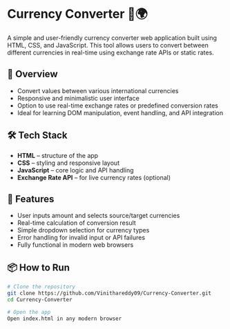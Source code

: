 # Currency Converter 💱🌍

A simple and user-friendly currency converter web application built using HTML, CSS, and JavaScript. This tool allows users to convert between different currencies in real-time using exchange rate APIs or static rates.

## 🧾 Overview

- Convert values between various international currencies  
- Responsive and minimalistic user interface  
- Option to use real-time exchange rates or predefined conversion rates  
- Ideal for learning DOM manipulation, event handling, and API integration

## 🛠 Tech Stack

- **HTML** – structure of the app  
- **CSS** – styling and responsive layout  
- **JavaScript** – core logic and API handling  
- **Exchange Rate API** – for live currency rates (optional)

## 🚀 Features

- User inputs amount and selects source/target currencies  
- Real-time calculation of conversion result  
- Simple dropdown selection for currency types  
- Error handling for invalid input or API failures  
- Fully functional in modern web browsers

## 📦 How to Run

```bash
# Clone the repository
git clone https://github.com/Vinithareddy09/Currency-Converter.git
cd Currency-Converter

# Open the app
Open index.html in any modern browser
